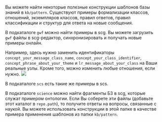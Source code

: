 Вы можете найти некоторые полезные конструкции шаблонов базы знаний в `kb/pattern`.
Существуют примеры формализации классов, отношений, экземпляров классов, правил ответов, правил классификации и структур для ответа на новые сообщения.

В подкаталоге `gwf` можно найти примеры в scg. Вы можете загрузить `gwf` файлы  в scg-редактор, синхронизировать и получать новые примеры онлайн.


Например, здесь нужно заменить идентификаторы `concept_your_message_class_name`, `concept_your_class_identifier`, `concept_phrase_about_your_theme` и `lr_message_about_your_class` на Ваши реальные узлы. Кроме того, можно изменить любые отношения, если нужно.
<img src="../images/answer_rule_example.png"></img>

В подкаталоге `scs` есть такие же примеры в scs.

В подкаталоге `science` можно найти фрагменты БЗ в scg, которые служат примером онтологии. 
Если Вы соберете эти файлы (добавьте этот каталог в `repo.path`), то получите ответы на вопросы, связанные с наукой.
Вы можете использовать конструкции в этой папке в качестве примера применения шаблонов из папки `kb/pattern`.
